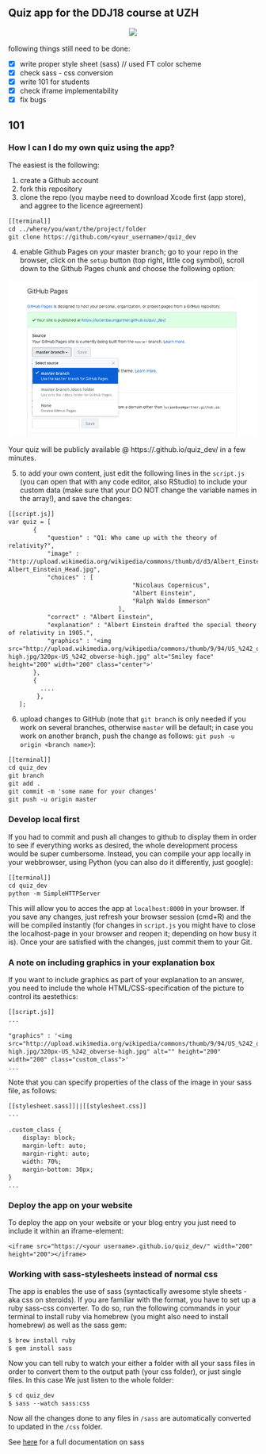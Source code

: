 

## Quiz app for the DDJ18 course at UZH

<p align="center"><img src ="display/einstein.png" width=500px></p>

following things still need to be done:

- [x] write proper style sheet (sass) // used FT color scheme
- [x] check sass - css conversion
- [x] write 101 for students
- [x] check iframe implementability
- [x] fix bugs

## 101

### How I can I do my own quiz using the app?

The easiest is the following:

1. create a Github account
2. fork this repository
3. clone the repo (you maybe need to download Xcode first (app store), and aggree to the licence agreement)

```
[[terminal]]
cd ../where/you/want/the/project/folder
git clone https://github.com/<your_username>/quiz_dev
```
4. enable Github Pages on your master branch; go to your repo in the browser, click on the `setup` button (top right, little cog symbol), scroll down to the Github Pages chunk and choose the following option:

<p align="center"><img src ="display/gh-pages.png" width=500px></p>

Your quiz will be publicly available @ https://<your username>.github.io/quiz_dev/ in a few minutes.

5. to add your own content, just edit the following lines in the `script.js` (you can open that with any code editor, also RStudio) to include your custom data (make sure that your DO NOT change the variable names in the array!), and save the changes:

```
[[script.js]]
var quiz = [
       {
           "question" : "Q1: Who came up with the theory of relativity?",
           "image" : "http://upload.wikimedia.org/wikipedia/commons/thumb/d/d3/Albert_Einstein_Head.jpg/220px-Albert_Einstein_Head.jpg",
           "choices" : [
                                   "Nicolaus Copernicus",
                                   "Albert Einstein",
                                   "Ralph Waldo Emmerson"
                               ],
           "correct" : "Albert Einstein",
           "explanation" : "Albert Einstein drafted the special theory of relativity in 1905.",
           "graphics" : '<img src="http://upload.wikimedia.org/wikipedia/commons/thumb/9/94/US_%242_obverse-high.jpg/320px-US_%242_obverse-high.jpg" alt="Smiley face" height="200" width="200" class="center">'
       },
       {
         ....
        },
   ];
```

6. upload changes to GitHub (note that `git branch` is only needed if you work on several branches, otherwise `master` will be default; in case you work on another branch, push the change as follows: `git push -u origin <branch name>`):

```
[[terminal]]
cd quiz_dev
git branch
git add .
git commit -m 'some name for your changes'
git push -u origin master
```

### Develop local first

If you had to commit and push all changes to github to display them in order to see if everything works as desired, the whole development process would be super cumbersome. Instead, you can compile your app locally in your webbrowser, using Python (you can also do it differently, just google):

```
[[terminal]]
cd quiz_dev
python -m SimpleHTTPServer
```

This will allow you to acces the app at `localhost:8000` in your browser. If you save any changes, just refresh your browser session (cmd+R) and the will be compiled instantly (for changes in `script.js` you might have to close the localhost-page in your browser and reopen it; depending on how busy it is).
Once your are satisfied with the changes, just commit them to your Git.

### A note on including graphics in your explanation box

If you want to include graphics as part of your explanation to an answer, you need to include the whole HTML/CSS-specification of the picture to control its aestethics:

```
[[script.js]]
...

"graphics" : '<img src="http://upload.wikimedia.org/wikipedia/commons/thumb/9/94/US_%242_obverse-high.jpg/320px-US_%242_obverse-high.jpg" alt="" height="200" width="200" class="custom_class">'
...
```

Note that you can specify properties of the class of the image in your sass file, as follows:

```
[[stylesheet.sass]]||[[stylesheet.css]]
...

.custom_class {
    display: block;
    margin-left: auto;
    margin-right: auto;
    width: 70%;
    margin-bottom: 30px;
}
...
```


### Deploy the app on your website

To deploy the app on your website or your blog entry you just need to include it within an iframe-element:

```
<iframe src="https://<your username>.github.io/quiz_dev/" width="200" height="200"></iframe>
```

### Working with sass-stylesheets instead of normal css

The app is enables the use of sass (syntactically awesome style sheets - aka css on steroids). If you are familiar with the format, you have to set up a ruby sass-css converter. To do so, run the following commands in your terminal to install ruby via homebrew (you might also need to install homebrew) as well as the sass gem:

```
$ brew install ruby
$ gem install sass
```

Now you can tell ruby to watch your either a folder with all your sass files in order to convert them to the output path (your css folder), or just single files. In this case We just listen to the whole folder:

```
$ cd quiz_dev
$ sass --watch sass:css
```

Now all the changes done to any files in `/sass` are automatically converted to updated in the `/css` folder.

See [here](http://sass-lang.com/documentation/file.SASS_REFERENCE.html#using_sass) for a full documentation on sass
